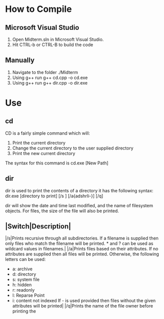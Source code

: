 # How to Compile
## Microsoft Visual Studio
1. Open Midterm.sln in Microsoft Visual Studio.
2. Hit CTRL-b or CTRL-B to build the code

## Manually 
1. Navigate to the folder ./Midterm
2. Using g++ run g++ cd.cpp -o cd.exe 
3. Using g++ run g++ dir.cpp -o dir.exe

# Use
## cd
CD is a fairly simple command which will:
1. Print the current directory
2. Change the current directory to the user supplied directory
3. Print the new current directory

The syntax for this command is cd.exe [New Path]

## dir
dir is used to print the contents of a directory it has the following syntax:
dir.exe [directory to print] [/s <filename>] [/a{adshrli-}] [/q]

dir will show the date and time last modified, and the name of filesystem objects. For files, the size of the file will also be printed.

|Switch|Description|
--------------------
|/s|Prints recursive through all subdirectories. If a filename is supplied then only files who match the filename will be printed. \* and ? can be used as wildcard values in filenames.|
|/a|Prints files based on their attributes. If no attributes are supplied then all files will be printed. Otherwise, the following letters can be used:
- a: archive
- d: directory
- s: system file
- h: hidden
- r: readonly
- l: Reparse Point
- i: content not indexed
If \- is used provided then files without the given attributes will be printed|
|/q|Prints the name of the file owner before printing the 